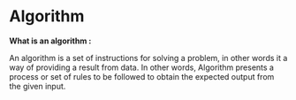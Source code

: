 # Algorithm

**What is an algorithm :**

An algorithm is a set of instructions for solving a problem, in other words it a way of providing a result from data.
In other words, Algorithm presents a process or set of rules to be followed to obtain the expected output from the given input.